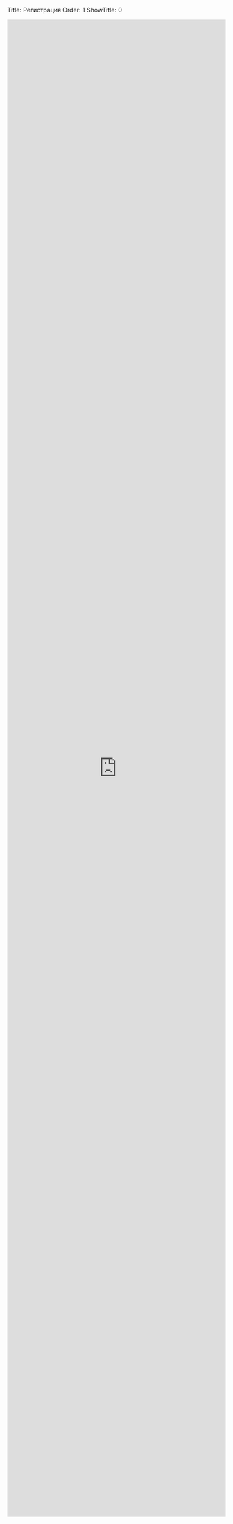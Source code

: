 Title: Регистрация
Order: 1
ShowTitle: 0

<iframe src="https://docs.google.com/forms/d/e/1FAIpQLSfUbpcdFawnHoarPtR6hjIJwq-pkM8XRJQAdhv83z_ujSFaXg/viewform?embedded=true" width="100%" height="3450px" frameborder="0" marginheight="0" marginwidth="0">Загрузка...</iframe>
